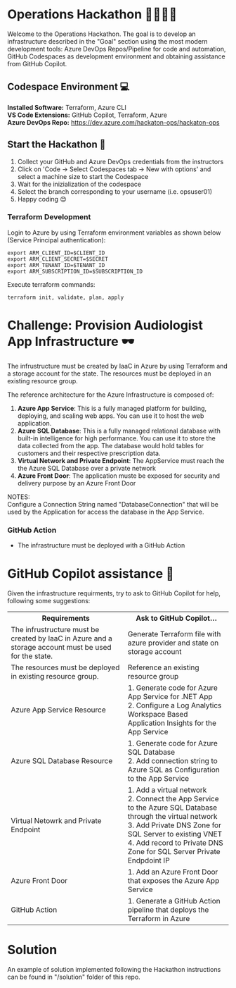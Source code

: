 # Operations Hackathon 🧑‍💻👩‍💻
Welcome to the Operations Hackathon. The goal is to develop an infrastructure described in the "Goal" section using the most modern development tools: Azure DevOps Repos/Pipeline for code and automation, GitHub Codespaces as development environment and obtaining assistance from GitHub Copilot.

## Codespace Environment 💻
**Installed Software:** Terraform, Azure CLI  
**VS Code Extensions:** GitHub Copilot, Terraform, Azure  
**Azure DevOps Repo:** https://dev.azure.com/hackaton-ops/hackaton-ops

## Start the Hackathon 🏁
1) Collect your GitHub and Azure DevOps credentials from the instructors
2) Click on 'Code -> Select Codespaces tab -> New with options' and select a machine size to start the Codespace
3) Wait for the inizialization of the codespace
4) Select the branch corresponding to your username (i.e. opsuser01)
5) Happy coding 😊

### Terraform Development 
Login to Azure by using Terraform environment variables as shown below (Service Principal authentication):
```
export ARM_CLIENT_ID=$CLIENT_ID
export ARM_CLIENT_SECRET=$SECRET
export ARM_TENANT_ID=$TENANT_ID
export ARM_SUBSCRIPTION_ID=$SUBSCRIPTION_ID
```
Execute terraform commands:
```
terraform init, validate, plan, apply
```

# Challenge: Provision Audiologist App Infrastructure 🕶️
The infrustructure must be created by IaaC in Azure by using Terraform and a storage account for the state. The resources must be deployed in an existing resource group.

The reference architecture for the Azure Infrastructure is composed of:
1. **Azure App Service**: This is a fully managed platform for building, deploying, and scaling web apps. You can use it to host the web application.  
2. **Azure SQL Database**: This is a fully managed relational database with built-in intelligence for high performance. You can use it to store the data collected from the app. The database would hold tables for customers and their respective prescription data. 
3. **Virtual Network and Private Endpoint**: The AppService must reach the the Azure SQL Database over a private network
4. **Azure Front Door**: The application muste be exposed for security and delivery purpose by an Azure Front Door

NOTES:  
Configure a Connection String named "DatabaseConnection" that will be used by the Application for access the database in the App Service.

### GitHub Action
- The infrastructure must be deployed with a GitHub Action

# GitHub Copilot assistance 🤖
Given the infrastructure requirments, try to ask to GitHub Copilot for help, following some suggestions:
<table>
	<tr><th>Requirements</th><th>Ask to GitHub Copilot…</th></tr>
	<tr>
		<td>The infrustructure must be created by IaaC in Azure  and a storage account must be used for the state.</td>
		<td>Generate Terraform file with azure provider and state on storage account</td>
  </tr>
	<tr>
		<td>
      		The resources must be deployed in existing resource group.
		</td>
		<td>
		  Reference an existing resource group
		</td>
	</tr>
	<tr>
		<td>Azure App Service Resource
		</td>
		<td>
		1. Generate code for Azure App Service for .NET App  <br>
		2. Configure a Log Analytics Workspace Based Application Insights for the App Service
		</td>
	</tr>
	<tr>
		<td>
		Azure SQL Database Resource
		</td>
		<td>
		1. Generate code for Azure SQL Database  <br>
		2. Add connection string to Azure SQL as Configuration to the App Service
		</td>
	</tr>
  <tr>
		<td>
		Virtual Netowrk and Private Endpoint
		</td>
		<td>
		1. Add a virtual network <br>
    		2. Connect the App Service to the Azure SQL Database through the virtual network <br>
		3. Add Private DNS Zone for SQL Server to existing VNET <br>
		4. Add record to Private DNS Zone for SQL Server Private Endpdoint IP
		</td>
	</tr>
   <tr>
		<td>
		Azure Front Door
		</td>
		<td>
		1. Add an Azure Front Door that exposes the Azure App Service
		</td>
	</tr>
	 <tr>
		<td>
		    GitHub Action
		</td>
		<td>
		1. Generate a GitHub Action pipeline that deploys the Terraform in Azure
		</td>
	</tr>
</table>

# Solution
An example of solution implemented following the Hackathon instructions can be found in "/solution" folder of this repo. 